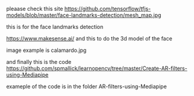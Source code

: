 pleaase check this site
https://github.com/tensorflow/tfjs-models/blob/master/face-landmarks-detection/mesh_map.jpg

this is for the face landmarks detection

https://www.makesense.ai/ 
and this to do the 3d model of the face

image example is calamardo.jpg

and finally this is the code
https://github.com/spmallick/learnopencv/tree/master/Create-AR-filters-using-Mediapipe

exameple of the code is in the folder AR-filters-using-Mediapipe
